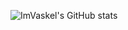 ![ImVaskel's GitHub stats](https://github-readme-stats.vercel.app/api?username=imvaskel&show_icons=true&theme=onedark)
